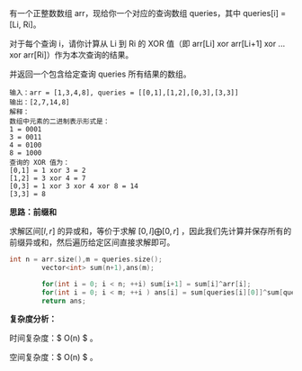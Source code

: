 有一个正整数数组 arr，现给你一个对应的查询数组 queries，其中 queries[i] = [Li, Ri]。

对于每个查询 i，请你计算从 Li 到 Ri 的 XOR 值（即 arr[Li] xor arr[Li+1] xor ... xor arr[Ri]）作为本次查询的结果。

并返回一个包含给定查询 queries 所有结果的数组。



```
输入：arr = [1,3,4,8], queries = [[0,1],[1,2],[0,3],[3,3]]
输出：[2,7,14,8] 
解释：
数组中元素的二进制表示形式是：
1 = 0001 
3 = 0011 
4 = 0100 
8 = 1000 
查询的 XOR 值为：
[0,1] = 1 xor 3 = 2 
[1,2] = 3 xor 4 = 7 
[0,3] = 1 xor 3 xor 4 xor 8 = 14 
[3,3] = 8
```



<b>思路：前缀和</b>

求解区间$[l,r]$ 的异或和，等价于求解 $[0,l] \bigoplus [0,r]$ ，因此我们先计算并保存所有的前缀异或和，然后遍历给定区间直接求解即可。

```c++
int n = arr.size(),m = queries.size();
        vector<int> sum(n+1),ans(m);

        for(int i = 0; i < n; ++i) sum[i+1] = sum[i]^arr[i];
        for(int i = 0; i < m; ++i ) ans[i] = sum[queries[i][0]]^sum[queries[i][1]+1];
        return ans;
```

 <b>复杂度分析：</b>

时间复杂度：$ O(n) $ 。  

空间复杂度：$ O(n) $  。 

